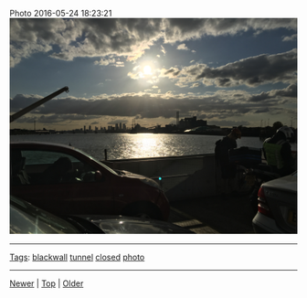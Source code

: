 <!--
title: Photo 2016-05-24 18
date: 2020-06-28T14:56:50.752Z
tags: blackwall, tunnel, closed, photo
-->









Photo 2016-05-24 18:23:21
![](144866489077-0.jpg)

<!--BOTTOM-POST-NAVIGATION-->
---

[Tags](tags.md): [blackwall](tag-blackwall.md) [tunnel](tag-tunnel.md) [closed](tag-closed.md) [photo](tag-photo.md)

---

[Newer](143439595902.md) | [Top](index.md) | [Older](147279913707.md)